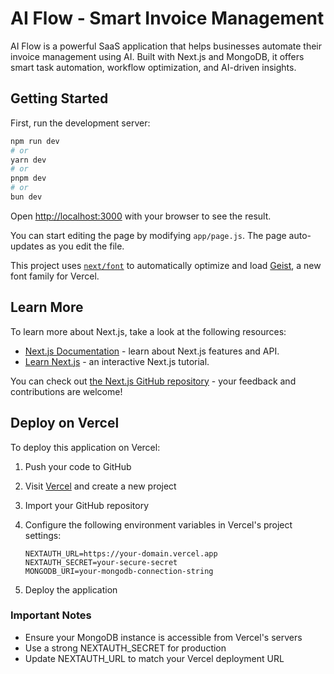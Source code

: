 # AI Flow - Smart Invoice Management

AI Flow is a powerful SaaS application that helps businesses automate their invoice management using AI. Built with Next.js and MongoDB, it offers smart task automation, workflow optimization, and AI-driven insights.

## Getting Started

First, run the development server:

```bash
npm run dev
# or
yarn dev
# or
pnpm dev
# or
bun dev
```

Open [http://localhost:3000](http://localhost:3000) with your browser to see the result.

You can start editing the page by modifying `app/page.js`. The page auto-updates as you edit the file.

This project uses [`next/font`](https://nextjs.org/docs/app/building-your-application/optimizing/fonts) to automatically optimize and load [Geist](https://vercel.com/font), a new font family for Vercel.

## Learn More

To learn more about Next.js, take a look at the following resources:

- [Next.js Documentation](https://nextjs.org/docs) - learn about Next.js features and API.
- [Learn Next.js](https://nextjs.org/learn) - an interactive Next.js tutorial.

You can check out [the Next.js GitHub repository](https://github.com/vercel/next.js) - your feedback and contributions are welcome!

## Deploy on Vercel

To deploy this application on Vercel:

1. Push your code to GitHub

2. Visit [Vercel](https://vercel.com) and create a new project

3. Import your GitHub repository

4. Configure the following environment variables in Vercel's project settings:
   ```
   NEXTAUTH_URL=https://your-domain.vercel.app
   NEXTAUTH_SECRET=your-secure-secret
   MONGODB_URI=your-mongodb-connection-string
   ```

5. Deploy the application

### Important Notes
- Ensure your MongoDB instance is accessible from Vercel's servers
- Use a strong NEXTAUTH_SECRET for production
- Update NEXTAUTH_URL to match your Vercel deployment URL
